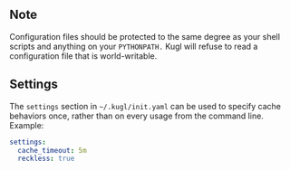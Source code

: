 
## Note

Configuration files should be protected to the same degree as your shell scripts and anything
on your `PYTHONPATH.`  Kugl will refuse to read a configuration file that is world-writable.

## Settings

The `settings` section in `~/.kugl/init.yaml` can be used to specify cache behaviors once,
rather than on every usage from the command line.  Example:

```yaml
settings:
  cache_timeout: 5m
  reckless: true
```